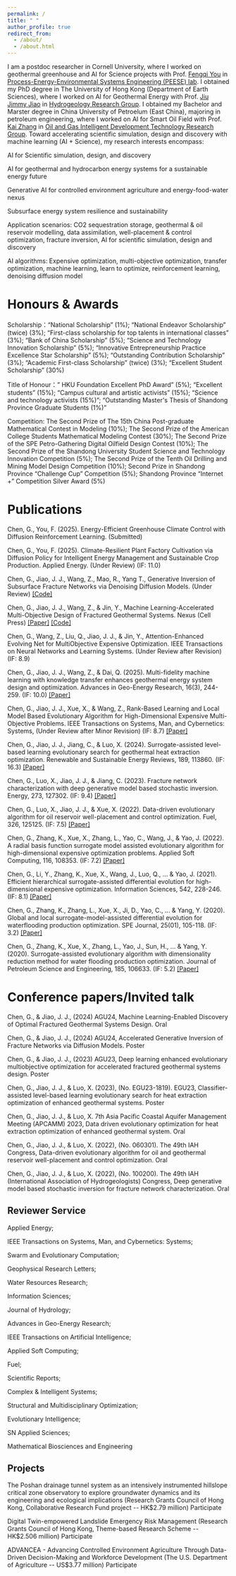```yaml
---
permalink: /
title: " "
author_profile: true
redirect_from: 
  - /about/
  - /about.html
---
```


I am a postdoc researcher in Cornell University, where I worked on geothermal greenhouse and AI for Science projects with Prof. [Fengqi You](https://scholar.google.com/citations?user=3ixInr8AAAAJ&hl=zh-CN&oi=ao) in [Process-Energy-Environmental Systems Engineering (PEESE) lab](https://www.peese.org/). I obtained my PhD degree in The University of Hong Kong (Department of Earth Sciences), where I worked on AI for Geothermal Energy with Prof. [Jiu Jimmy Jiao](https://scholar.google.com/citations?user=t7zybZUAAAAJ&hl=zh-TW&oi=ao) in [Hydrogeology Research Group](https://hydrogeology.hku.hk/). I obtained my Bachelor and Marster degree in China University of Petroelum (East China), majoring in petroleum engineering, where I worked on AI for Smart Oil Field with Prof. [Kai Zhang](https://scholar.google.com/citations?user=BGN7ht0AAAAJ&hl=zh-TW) in [Oil and Gas Intelligent Development Technology Research Group](http://ai.pe.upc.edu.cn/_t1540/main.psp). Toward accelerating scientific simulation, design and discovery with machine learning (AI + Science), my research interests encompass:

AI for Scientific simulation, design, and discovery 

AI for geothermal and hydrocarbon energy systems for a sustainable energy future

Generative AI for controlled environment agriculture and energy-food-water nexus

Subsurface energy system resilience and sustainability


Application scenarios: CO2 sequestration storage, geothermal & oil reservoir modelling, data assimilation, well-placement & control optimization, fracture inversion, AI for scientific simulation, design and discovery

AI algorithms: Expensive optimization, multi-objective optimization, transfer optimization, machine learning, learn to optimize, reinforcement learning, denoising diffusion model

Honours & Awards
======
 Scholarship：“National Scholarship” (1%); “National Endeavor Scholarship” (twice) (3%); “First-class scholarship for top talents in international classes” (3%); “Bank of China Scholarship” (5%); “Science and Technology Innovation Scholarship” (5%); “Innovative Entrepreneurship Practice Excellence Star Scholarship” (5%); “Outstanding Contribution Scholarship” (3%); “Academic First-class Scholarship” (twice) (3%); “Excellent Student Scholarship” (30%)
 
 Title of Honour：” HKU Foundation Excellent PhD Award” (5%); “Excellent students” (15%); “Campus cultural and artistic activists” (15%); “Science and technology activists (15%)”; “Outstanding Master's Thesis of Shandong Province Graduate Students (1%)”
 
 Competition: The Second Prize of The 15th China Post-graduate Mathematical Contest in Modeling (10%); The Second Prize of the American College Students Mathematical Modeling Contest (30%); The Second Prize of the SPE Petro-Gathering Digital Oilfield Design Contest (10%); The Second Prize of the Shandong University Student Science and Technology Innovation Competition (5%); The Second Prize of the Tenth Oil Drilling and Mining Model Design Competition (10%); Second Prize in Shandong Province “Challenge Cup” Competition (5%); Shandong Province “Internet +” Competition Silver Award (5%)

Publications
======
Chen, G., You, F. (2025). Energy-Efficient Greenhouse Climate Control with Diffusion Reinforcement Learning. (Submitted)

Chen, G., You, F. (2025). Climate-Resilient Plant Factory Cultivation via Diffusion Policy for Intelligent Energy Management and Sustainable Crop Production. Applied Energy. (Under Review) (IF: 11.0)

Chen, G., Jiao, J. J., Wang, Z., Mao, R., Yang T., Generative Inversion of Subsurface Fracture Networks via Denoising Diffusion Models. (Under Review) [[Code]](https://github.com/JellyChen7/GenFrac) 

Chen, G., Jiao, J. J., Wang, Z., & Jin, Y., Machine Learning-Accelerated Multi-Objective Design of Fractured Geothermal Systems. Nexus (Cell Press) [[Paper]](https://www.cell.com/nexus/fulltext/S2950-1601(24)00042-1) [[Code]](https://github.com/JellyChen7/ALEMO) 

Chen, G., Wang, Z., Liu, Q., Jiao, J. J., & Jin, Y., Attention-Enhanced Evolving Net for MultiObjective Expensive Optimization. IEEE Transactions on Neural Networks and Learning Systems. (Under Review after Revision) (IF: 8.9)

Chen, G., Jiao, J. J., Wang, Z., & Dai, Q. (2025). Multi-fidelity machine learning with knowledge transfer enhances geothermal energy system design and optimization. Advances in Geo-Energy Research, 16(3), 244-259. (IF: 10.0)  [[Paper]](https://ager.yandypress.com/index.php/2207-9963/article/view/506/524)

Chen, G., Jiao, J. J., Xue, X., & Wang, Z., Rank-Based Learning and Local Model Based Evolutionary Algorithm for High-Dimensional Expensive Multi-Objective Problems. IEEE Transactions on Systems, Man, and Cybernetics: Systems, (Under Review after Minor Revision) (IF: 8.7) [[Paper]](https://arxiv.org/pdf/2304.09444)

Chen, G., Jiao, J. J., Jiang, C., & Luo, X. (2024). Surrogate-assisted level-based learning evolutionary search for geothermal heat extraction optimization. Renewable and Sustainable Energy Reviews, 189, 113860. (IF: 16.3) [[Paper]](https://www.sciencedirect.com/science/article/abs/pii/S1364032123007189)

Chen, G., Luo, X., Jiao, J. J., & Jiang, C. (2023). Fracture network characterization with deep generative model based stochastic inversion. Energy, 273, 127302. (IF: 9.4) [[Paper]](https://www.sciencedirect.com/science/article/abs/pii/S0360544223006965)

Chen, G., Luo, X., Jiao, J. J., & Xue, X. (2022). Data-driven evolutionary algorithm for oil reservoir well-placement and control optimization. Fuel, 326, 125125. (IF: 7.5) [[Paper]](https://www.sciencedirect.com/science/article/abs/pii/S0016236122019664)

Chen, G., Zhang, K., Xue, X., Zhang, L., Yao, C., Wang, J., & Yao, J. (2022). A radial basis function surrogate model assisted evolutionary algorithm for high-dimensional expensive optimization problems. Applied Soft Computing, 116, 108353. (IF: 7.2) [[Paper]](https://www.sciencedirect.com/science/article/abs/pii/S1568494621011339)

Chen, G., Li, Y., Zhang, K., Xue, X., Wang, J., Luo, Q., ... & Yao, J. (2021). Efficient hierarchical surrogate-assisted differential evolution for high-dimensional expensive optimization. Information Sciences, 542, 228-246. (IF: 8.1) [[Paper]](https://www.sciencedirect.com/science/article/abs/pii/S0020025520306332)

Chen, G., Zhang, K., Zhang, L., Xue, X., Ji, D., Yao, C., ... & Yang, Y. (2020). Global and local surrogate-model-assisted differential evolution for waterflooding production optimization. SPE Journal, 25(01), 105-118.  (IF: 3.2) [[Paper]](https://onepetro.org/SJ/article-abstract/25/01/105/452952/Global-and-Local-Surrogate-Model-Assisted)

Chen, G., Zhang, K., Xue, X., Zhang, L., Yao, J., Sun, H., ... & Yang, Y. (2020). Surrogate-assisted evolutionary algorithm with dimensionality reduction method for water flooding production optimization. Journal of Petroleum Science and Engineering, 185, 106633. (IF: 5.2) [[Paper]](https://www.sciencedirect.com/science/article/pii/S092041051931054X)

Conference papers/Invited talk
======
Chen, G., & Jiao, J. J., (2024) AGU24, Machine Learning-Enabled Discovery of Optimal Fractured Geothermal Systems Design. Oral

Chen, G., & Jiao, J. J., (2024) AGU24, Accelerated Generative Inversion of Fracture Networks via Diffusion Models. Poster

Chen, G., & Jiao, J. J., (2023) AGU23, Deep learning enhanced evolutionary multiobjective optimization for accelerated fractured geothermal systems design. Poster

Chen, G., Jiao, J. J., & Luo, X. (2023), (No. EGU23-1819). EGU23, Classifier-assisted level-based learning evolutionary search for heat extraction optimization of enhanced geothermal systems. Poster

Chen, G., Jiao, J. J., & Luo, X. 7th Asia Pacific Coastal Aquifer Management Meeting (APCAMM) 2023, Data driven evolutionary optimization for heat extraction optimization of enhanced geothermal system. Oral

Chen, G., Jiao, J. J., & Luo, X. (2022), (No. 060301). The 49th IAH Congress, Data-driven evolutionary algorithm for oil and geothermal reservoir well-placement and control optimization. Oral

Chen, G., Jiao, J. J., & Luo, X. (2022), (No. 100200). The 49th IAH (International Association of Hydrogeologists) Congress, Deep generative model based stochastic inversion for fracture network characterization. Oral

Reviewer Service
------
Applied Energy; 

IEEE Transactions on Systems, Man, and Cybernetics: Systems;

Swarm and Evolutionary Computation; 

Geophysical Research Letters;

Water Resources Research;

Information Sciences; 

Journal of Hydrology; 

Advances in Geo-Energy Research;

IEEE Transactions on Artificial Intelligence; 

Applied Soft Computing;

Fuel; 

Scientific Reports; 

Complex & Intelligent Systems;

Structural and Multidisciplinary Optimization; 

Evolutionary Intelligence; 

SN Applied Sciences; 

Mathematical Biosciences and Engineering

Projects
------
The Poshan drainage tunnel system as an intensively instrumented hillslope critical zone observatory to explore groundwater dynamics and its engineering and ecological implications (Research Grants Council of Hong Kong, Collaborative Research Fund project -- HK$2.79 million) Participate

Digital Twin-empowered Landslide Emergency Risk Management (Research Grants Council of Hong Kong, Theme-based Research Scheme -- HK$2.506 million) Participate

ADVANCEA - Advancing Controlled Environment Agriculture Through Data-Driven Decision-Making and Workforce Development (The U.S. Department of Agriculture -- US$3.77 million) Participate

<script type='text/javascript' id='clustrmaps' src='//cdn.clustrmaps.com/map_v2.js?cl=080808&w=300&t=tt&d=ewcit6dbr21sN_H1W7FrIsT7oGsPAbBWnjn2ZH1UI8U&co=ffffff&cmo=3acc3a&cmn=ff5353&ct=808080'></script>
